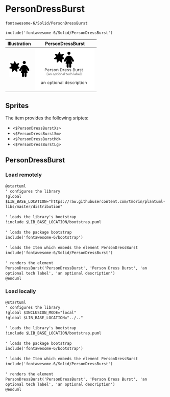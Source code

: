 # PersonDressBurst


```text
fontawesome-6/Solid/PersonDressBurst
```

```text
include('fontawesome-6/Solid/PersonDressBurst')
```



| Illustration | PersonDressBurst |
| :---: | :---: |
| ![illustration for Illustration](../../fontawesome-6/Solid/PersonDressBurst.png) | ![illustration for PersonDressBurst](../../fontawesome-6/Solid/PersonDressBurst.Local.png) |



## Sprites
The item provides the following sriptes:

- `<$PersonDressBurstXs>`
- `<$PersonDressBurstSm>`
- `<$PersonDressBurstMd>`
- `<$PersonDressBurstLg>`





## PersonDressBurst

### Load remotely
```plantuml
@startuml
' configures the library
!global $LIB_BASE_LOCATION="https://raw.githubusercontent.com/tmorin/plantuml-libs/master/distribution"

' loads the library's bootstrap
!include $LIB_BASE_LOCATION/bootstrap.puml

' loads the package bootstrap
include('fontawesome-6/bootstrap')

' loads the Item which embeds the element PersonDressBurst
include('fontawesome-6/Solid/PersonDressBurst')

' renders the element
PersonDressBurst('PersonDressBurst', 'Person Dress Burst', 'an optional tech label', 'an optional description')
@enduml
```

### Load locally
```plantuml
@startuml
' configures the library
!global $INCLUSION_MODE="local"
!global $LIB_BASE_LOCATION="../.."

' loads the library's bootstrap
!include $LIB_BASE_LOCATION/bootstrap.puml

' loads the package bootstrap
include('fontawesome-6/bootstrap')

' loads the Item which embeds the element PersonDressBurst
include('fontawesome-6/Solid/PersonDressBurst')

' renders the element
PersonDressBurst('PersonDressBurst', 'Person Dress Burst', 'an optional tech label', 'an optional description')
@enduml
```

